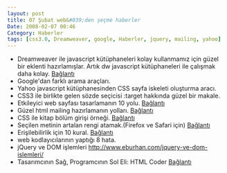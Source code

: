 ```yaml
---
layout: post
title: 07 Şubat web&#039;den şeçme haberler
Date: 2008-02-07 00:46
Category: Haberler
tags: [css3.0, Dreamweaver, google, Haberler, jquery, mailing, yahoo]
---
```


-   Dreamweaver ile javascript kütüphaneleri kolay kullanmamız için
    güzel bir eklenti hazırlamışlar. Artık dw javascript kütüphaneleri
    ile çalışmak daha kolay. [Bağlantı][]
-   Google'dan farklı arama araçları.
-   Yahoo javascript kütüphanesinden CSS sayfa iskeleti oluşturma aracı.
-   CSS3 ile birlikte gelen sözde seçicisi :target hakkında güzel bir
    makale.
-   Etkileyici web sayfası tasarlamanın 10 yolu. [Bağlantı][4]
-   Güzel html mailing hazırlamanın yolları. [Bağlantı][5]
-   CSS ile kitap bölüm girişi örneği. [Bağlantı][6]
-   Seçilen metinin artalan rengi atamak.(Firefox ve Safari için)
    [Bağlantı][7]
-   Erişilebilirlik için 10 kural. [Bağlantı][8]
-   web kodlayıcılarının yaptığı 8 hata.
-   jQuery ve DOM işlemleri http://www.eburhan.com/jquery-ve-dom-islemleri/
-   Tasarımcının Sağ, Programcının Sol Eli: HTML Coder [Bağlantı][11]


  [Bağlantı]: http://xtnd.us/ "dw javascript"
  [4]: http://www.smashingmagazine.com/2008/01/31/10-principles-of-effective-web-design/
    "güzel sayfalar için ipuçları"
  [5]: http://www.sitepoint.com/article/principles-beautiful-html-email
    "güzel mailing"
  [6]: http://www.cssnewbie.com/css-rules/book-style-chapter-intros/
    "css ile kitap görünümü"
  [7]: http://css-tricks.com/overriding-the-default-text-selection-color-with-css/
    "seçili metnin artalanı"
  [8]: http://www.webcredible.co.uk/user-friendly-resources/web-accessibility/errors.shtml
    "erişebilirlik"
  [11]: http://www.hasanyalcin.com/?p=390 "tasarımcı koder"
